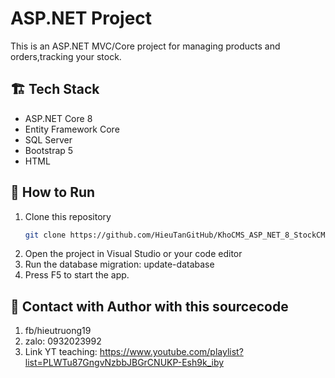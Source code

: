# ASP.NET Project

This is an ASP.NET MVC/Core project for managing products and orders,tracking your stock.

## 🏗️ Tech Stack
- ASP.NET Core 8
- Entity Framework Core
- SQL Server
- Bootstrap 5
- HTML
## 🚀 How to Run
1. Clone this repository
   ```bash
   git clone https://github.com/HieuTanGitHub/KhoCMS_ASP_NET_8_StockCMS.git
2. Open the project in Visual Studio or your code editor
3. Run the database migration: update-database
4. Press F5 to start the app.

## 🚀 Contact with Author with this sourcecode
1. fb/hieutruong19
2. zalo: 0932023992 
3. Link YT teaching: https://www.youtube.com/playlist?list=PLWTu87GngvNzbbJBGrCNUKP-Esh9k_iby